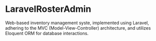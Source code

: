 # LaravelRosterAdmin
Web-based inventory management syste, implemented using Laravel, adhering to the MVC (Model-View-Controller) architecture, and utilizes Eloquent ORM for database interactions.
